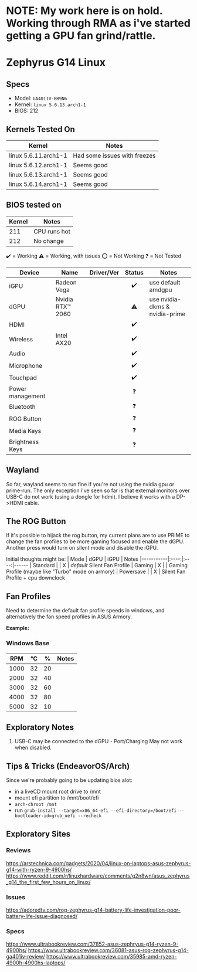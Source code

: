 # NOTE: My work here is on hold. Working through RMA as i've started getting a GPU fan grind/rattle.

# Zephyrus G14 Linux

## Specs

- Model: `GA401IV-BR9N6`
- Kernel: `linux 5.6.13.arch1-1`
- BIOS: 212

## Kernels Tested On

| Kernel | Notes
| ------ | ------
| linux 5.6.11.arch1-1 | Had some issues with freezes
| linux 5.6.12.arch1-1 | Seems good
| linux 5.6.13.arch1-1 | Seems good
| linux 5.6.14.arch1-1 | Seems good

## BIOS tested on

| Kernel | Notes
| ------ | ------
| 211 | CPU runs hot
| 212 | No change

✔️ = Working
⚠️ = Working, with issues
⭕ = Not Working
❓  = Not Tested

| Device                    | Name             | Driver/Ver | Status  | Notes
| ------------------------- | ---------------- | ---------- | :------:| -----
| iGPU  	                  | Radeon Vega      |            | ✔️      | use default amdgpu
| dGPU                  	  | Nvidia RTX™ 2060 |            | ⚠️      | use nvidia-dkms & nvidia-prime
| HDMI                      |                  |            | ✔️      |
| Wireless                  | Intel AX20       |            | ✔️      |
| Audio                     |                  |            | ✔️      |
| Microphone                |                  |            | ✔️      |
| Touchpad                  |                  |            | ✔️      |
| Power management 	        |                  |            | ❓      |
| Bluetooth 	              |                  |            | ❓      |
| ROG Button                |                  |            | ❓      |
| Media Keys                |                  |            | ❓      |
| Brightness Keys           |                  |            | ❓      |

## Wayland
So far, wayland seems to run fine if you're not using the nvidia gpu or prime-run.
The only exception i've seen so far is that external monitors over USB-C do not work (using a dongle for hdmi). I believe it works with a DP->HDMI cable.

## The ROG Button
If it's possible to hijack the rog button, my current plans are to use PRIME to change the fan profiles to be more gaming focused and enable the dGPU. Another press would turn on silent mode and disable the iGPU.

Initial thoughts might be:
| Mode      | dGPU | iGPU | Notes
|-----------|:----:|:----:|------
| Standard  |      | X    | *default* Silent Fan Profile
| Gaming    | X    |      | Gaming Profile (maybe like "Turbo" mode on armory)
| Powersave |      | X    | Silent Fan Profile + cpu downclock

## Fan Profiles
Need to determine the default fan profile speeds in windows, and alternatively
the fan speed profiles in ASUS Armory.

**Example:**
### Windows Base
| RPM   | °C  | %  | Notes
|-------|-----|----|------
| 1000  | 32  | 20 |
| 2000  | 32  | 40 |
| 3000  | 32  | 60 |
| 4000  | 32  | 80 |
| 5000  | 32  | 10 |

## Exploratory Notes
1. USB-C may be connected to the dGPU - Port/Charging May not work when disabled.

## Tips & Tricks (EndeavorOS/Arch)

Since we're probably going to be updating bios alot:

- in a liveCD mount root drive to /mnt
- mount efi partition to /mnt/boot/efi
- `arch-chroot /mnt`
- run `grub-install --target=x86_64-efi --efi-directory=/boot/efi --bootloader-id=grub_uefi --recheck`

## Exploratory Sites
### Reviews
https://arstechnica.com/gadgets/2020/04/linux-on-laptops-asus-zephyrus-g14-with-ryzen-9-4900hs/
https://www.reddit.com/r/linuxhardware/comments/g2n8wn/asus_zephyrus_g14_the_first_few_hours_on_linux/

### Issues
https://adoredtv.com/rog-zephyrus-g14-battery-life-investigation-poor-battery-life-issue-diagnosed/

### Specs
https://www.ultrabookreview.com/37852-asus-zephryus-g14-ryzen-9-4900hs/
https://www.ultrabookreview.com/36081-asus-rog-zephyrus-g14-ga401iv-review/
https://www.ultrabookreview.com/35985-amd-ryzen-4900h-4900hs-laptops/
